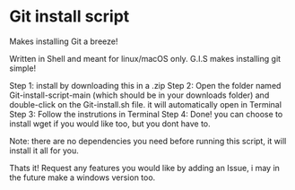 # Git install script
Makes installing Git a breeze!

Written in Shell and meant for linux/macOS only. G.I.S makes installing git simple!

Step 1: install by downloading this in a .zip
Step 2: Open the folder named Git-install-script-main (which should be in your downloads folder) and double-click on the Git-install.sh file. it will automatically open in Terminal
Step 3: Follow the instrutions in Terminal
Step 4: Done! you can choose to install wget if you would like too, but you dont have to.

Note: there are no dependencies you need before running this script, it will install it all for you.

Thats it! Request any features you would like by adding an Issue, i may in the future make a windows version too. 

